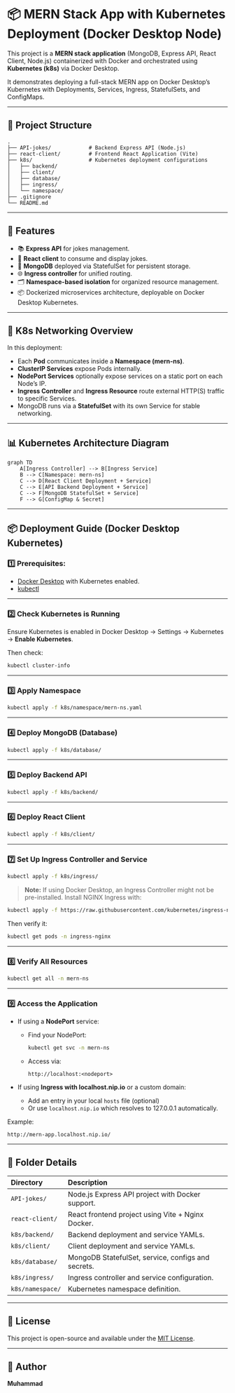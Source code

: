 
# 📦 MERN Stack App with Kubernetes Deployment (Docker Desktop Node)

This project is a **MERN stack application** (MongoDB, Express API, React Client, Node.js) containerized with Docker and orchestrated using **Kubernetes (k8s)** via Docker Desktop.

It demonstrates deploying a full-stack MERN app on Docker Desktop’s Kubernetes with Deployments, Services, Ingress, StatefulSets, and ConfigMaps.

---

## 📑 Project Structure

```
.
├── API-jokes/            # Backend Express API (Node.js)
├── react-client/         # Frontend React Application (Vite)
├── k8s/                  # Kubernetes deployment configurations
│   ├── backend/
│   ├── client/
│   ├── database/
│   ├── ingress/
│   └── namespace/
├── .gitignore
└── README.md
```

---

## 🚀 Features

- 📚 **Express API** for jokes management.
- 🎨 **React client** to consume and display jokes.
- 🍃 **MongoDB** deployed via StatefulSet for persistent storage.
- 🌐 **Ingress controller** for unified routing.
- 🗂️ **Namespace-based isolation** for organized resource management.
- 📦 Dockerized microservices architecture, deployable on Docker Desktop Kubernetes.

---

## 📡 K8s Networking Overview

In this deployment:

- Each **Pod** communicates inside a **Namespace (mern-ns)**.
- **ClusterIP Services** expose Pods internally.
- **NodePort Services** optionally expose services on a static port on each Node’s IP.
- **Ingress Controller** and **Ingress Resource** route external HTTP(S) traffic to specific Services.
- MongoDB runs via a **StatefulSet** with its own Service for stable networking.

---

## 📊 Kubernetes Architecture Diagram

```mermaid
graph TD
    A[Ingress Controller] --> B[Ingress Service]
    B --> C[Namespace: mern-ns]
    C --> D[React Client Deployment + Service]
    C --> E[API Backend Deployment + Service]
    C --> F[MongoDB StatefulSet + Service]
    F --> G[ConfigMap & Secret]
```

---

## 📦 Deployment Guide (Docker Desktop Kubernetes)

### 1️⃣ Prerequisites:

- [Docker Desktop](https://www.docker.com/products/docker-desktop) with Kubernetes enabled.
- [kubectl](https://kubernetes.io/docs/tasks/tools/)

---

### 2️⃣ Check Kubernetes is Running

Ensure Kubernetes is enabled in Docker Desktop → Settings → Kubernetes → **Enable Kubernetes**.

Then check:

```bash
kubectl cluster-info
```

---

### 3️⃣ Apply Namespace

```bash
kubectl apply -f k8s/namespace/mern-ns.yaml
```

---

### 4️⃣ Deploy MongoDB (Database)

```bash
kubectl apply -f k8s/database/
```

---

### 5️⃣ Deploy Backend API

```bash
kubectl apply -f k8s/backend/
```

---

### 6️⃣ Deploy React Client

```bash
kubectl apply -f k8s/client/
```

---

### 7️⃣ Set Up Ingress Controller and Service

```bash
kubectl apply -f k8s/ingress/
```

> **Note:** If using Docker Desktop, an Ingress Controller might not be pre-installed. Install NGINX Ingress with:

```bash
kubectl apply -f https://raw.githubusercontent.com/kubernetes/ingress-nginx/main/deploy/static/provider/cloud/deploy.yaml
```

Then verify it:

```bash
kubectl get pods -n ingress-nginx
```

---

### 8️⃣ Verify All Resources

```bash
kubectl get all -n mern-ns
```

---

### 9️⃣ Access the Application

- If using a **NodePort** service:
  - Find your NodePort:

    ```bash
    kubectl get svc -n mern-ns
    ```

  - Access via:

    ```
    http://localhost:<nodeport>
    ```

- If using **Ingress with localhost.nip.io** or a custom domain:
  - Add an entry in your local `hosts` file (optional)
  - Or use `localhost.nip.io` which resolves to 127.0.0.1 automatically.

Example:

```
http://mern-app.localhost.nip.io/
```

---

## 📂 Folder Details

| Directory          | Description                                        |
|:------------------|:---------------------------------------------------|
| `API-jokes/`       | Node.js Express API project with Docker support.   |
| `react-client/`    | React frontend project using Vite + Nginx Docker.  |
| `k8s/backend/`     | Backend deployment and service YAMLs.              |
| `k8s/client/`      | Client deployment and service YAMLs.               |
| `k8s/database/`    | MongoDB StatefulSet, service, configs and secrets. |
| `k8s/ingress/`     | Ingress controller and service configuration.      |
| `k8s/namespace/`   | Kubernetes namespace definition.                   |

---

## 📌 License

This project is open-source and available under the [MIT License](LICENSE).

---

## 🙌 Author

**Muhammad**
